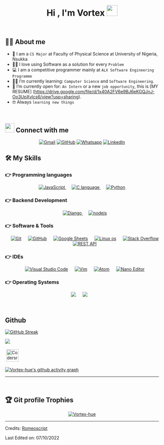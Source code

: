 <h1 align="center">Hi , I'm Vortex <img src="https://media.giphy.com/media/hvRJCLFzcasrR4ia7z/giphy.gif" width="35"></h1>


<br>


## :sassy_man:  About me
- :school: I am a `CS Major` at Faculty of Physical Science at University of Nigeria, Nsukka
- :technologist: I love using Software as a solution for every `Problem`
- :computer: I am a competitive programmer mainly at `ALX Software Engineering Programme`
- :student: I’m currently learning: `Computer Science` and `Software Engineering`.
- :thinking: I’m currently open for: `An Intern` or a new `job opportunity`, this is [MY RESUME]
(https://drive.google.com/file/d/1x40A2FV6e9BJ6eKGQJnJ-Oo3UpXvlcs6/view?usp=sharing).
- :nerd_face: Always `learning new things`

<br>

## <img src="https://media.giphy.com/media/iY8CRBdQXODJSCERIr/giphy.gif" width="30px"> Connect with me
<p align="center">
	<a href="mailto:benjaminparish6@gmail.com"><img img src="https://img.shields.io/badge/gmail-%23EA4335.svg?style=plastic&logo=gmail&logoColor=white" alt="Gmail"/></a>
	<a href="https://github.com/vortex-hue"><img src="https://img.shields.io/badge/github-%23181717.svg?style=plastic&logo=github&logoColor=white" alt="GitHub"/></a>
	<a href="https://wa.me/+2348115333313"><img src="https://img.shields.io/badge/whatsapp-%2325D366.svg?style=plastic&logo=whatsapp&logoColor=white" alt="Whatsapp"/></a>
	<a href="https://www.linkedin.com/in/peter-ani-642a5722a//"><img src="https://img.shields.io/badge/linkedin-%230A66C2.svg?style=plastic&logo=linkedin&logoColor=white" alt="LinkedIn"/></a>
</p>




## 🛠️ My Skills

### 👉 Programming languages

<p align="center"> 
  <a href="https://developer.mozilla.org/en-US/docs/Web/JavaScript" target="_blank"> 
     <img alt="JavaScript" src="https://img.shields.io/badge/JavaScript%20-%23F7DF1E.svg?style=plastic&logo=javascript&logoColor=black">
   </a>
  &emsp;
  <a href="https://www.cprogramming.com" target="_blank"> 
    <img alt="C language" src="https://img.shields.io/badge/c-%23007396.svg?style=plastic&logo=c&logoColor=white">
  </a>
  &emsp;
   <a href="https://www.python.org" target="_blank">
    <img alt="Python" src="https://img.shields.io/badge/Python%20-%2314354C.svg?style=plastic&logo=python&logoColor=white">
  </a>
</p>

### 👉 Backend Development
<p align="center"> 
  &emsp; 
  <a href="https://www.w3.org/django/" target="_blank"> 
   <img alt="Django" src="https://img.shields.io/badge/DJANGO%20-%23E34F26.svg?style=plastic&logo=django&logoColor=white">
  </a>   
  &emsp;
  <a href="https://www.w3schools.com/nodejs/" target="_blank">
    <img alt="nodejs" src="https://img.shields.io/badge/NODEJS%20-%231572B6.svg?style=plastic&logo=nodejs&logoColor=white">
  </a> 
</p>

 ### 👉 Software & Tools
 
<p align="center">
  &emsp;
    <a href="#"><img alt="Git" src="https://img.shields.io/badge/Git%20-%23F05033.svg?style=plastic&logo=git&logoColor=white"></a>
  &emsp;
    <a href="#"><img alt="GitHub" src="https://img.shields.io/badge/github-%23181717.svg?style=plastic&logo=github&logoColor=white"></a>
  &emsp;
    <a href="#"><img alt="Google Sheets" src="https://img.shields.io/badge/Google%20Sheets%20-%2334A853.svg?style=plastic&logo=google%20sheets&logoColor=white"></a>
  &emsp;
    <a href="#"><img alt="Linux os" src="https://img.shields.io/badge/Ubuntu-E95420?style=plastic&logo=ubuntu&logoColor=white"></a>
  &emsp;
    <a href="#"><img alt="Stack Overflow" src="https://img.shields.io/badge/-Stack%20Overflow-FE7A16?style=plastic&logo=stack-overflow&logoColor=white"></a>
  &emsp;
    <a href="#"><img alt="REST API" img src="https://img.shields.io/badge/rest-%23000000.svg?style=plastic&logo=rest&logoColor=white"></a>
</p>

 ### 👉 IDEs
 
<p align="center">
  &emsp;
    <a href="#"><img alt="Visual Studio Code" src="https://img.shields.io/badge/Visual%20Studio%20Code-0078d7.svg?style=plastic&logo=visual-studio-code&logoColor=white"></a>
  &emsp;
    <a href="#"><img alt="Vim" src="https://img.shields.io/badge/vim-%23000000.svg?style=plastic&logo=vim&logoColor=white" /></a>
  &emsp;
    <a href="#"><img alt="Atom" src="https://img.shields.io/badge/atom-%2366595C.svg?&style=plastic&logo=atom&logoColor=white" /></a>
  &emsp;
    <a href="#"><img alt="Nano Editor" src="https://img.shields.io/badge/nano%20ide-%232C2255.svg?&style=plastic&logo=nano%20ide&logoColor=white" /></a>
</p>

 ### 👉 Operating Systems
 
<p align="center">
    <a href="#"><img src="https://img.shields.io/badge/Ubuntu-E95420?style=plastic&logo=ubuntu&logoColor=white"></a>
  &emsp;
    <a href="#"><img src="https://img.shields.io/badge/Windows-0078D6?style=plastic&logo=windows&logoColor=white"></a>
  &emsp;
</p>

<br/>

## Github 

[![GitHub Streak](https://github-readme-streak-stats.herokuapp.com/?user=vortex-hue&theme=dark)](https://git.io/streak-stats)

![](https://komarev.com/ghpvc/?username=vortex-hue&color=green)

<img src="https://cr-ss-service.azurewebsites.net/api/ScreenShot?widget=summary&username=vortex-hue&badges=2&show-avatar=false&style=--header-bg-color:%23000;--border-radius:10px" alt="Codersrank" height="40" style="vertical-align:top; margin:4px">

[![Vortex-hue's github activity graph](https://activity-graph.herokuapp.com/graph?username=vortex-hue&theme=dracula)](https://github.com/vortex-hue/github-readme-activity-graph)

----
<br/>

## :trophy: Git profile Trophies

<p align="center"> <a href="https://github.com/vortex-hue-ma/github-profile-trophy"><img src="https://github-profile-trophy.vercel.app/?username=vortex-hue&layout=compact&theme=algolia" alt="Vortex-hue" /></a> </p>

-----
Credits: [Romeoscript](https://github.com/romeoscript)

Last Edited on: 07/10/2022
